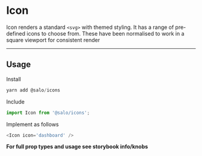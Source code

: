 # Icon

Icon renders a standard `<svg>` with themed styling. It has a range of pre-defined icons to choose from. These have been normalised to work in a square viewport for consistent render

-------

## Usage

Install

```javascript
yarn add @salo/icons
```

Include

```javascript
import Icon from '@salo/icons';
```

Implement as follows

```javascript
<Icon icon='dashboard' />
```

**For full prop types and usage see storybook info/knobs**